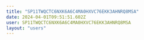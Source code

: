```yaml
---
title: "SP11TWQCTC6NXK6A6C4MA0HXVC76EKK3AHNRQ8MSA"
date: 2024-04-01T09:51:51.602Z
user: SP11TWQCTC6NXK6A6C4MA0HXVC76EKK3AHNRQ8MSA
layout: "users"
---
```

    
